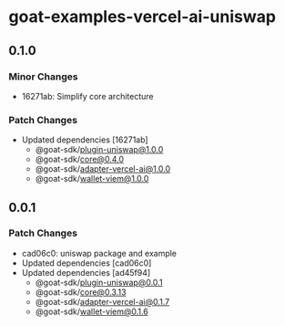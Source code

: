 # goat-examples-vercel-ai-uniswap

## 0.1.0

### Minor Changes

- 16271ab: Simplify core architecture

### Patch Changes

- Updated dependencies [16271ab]
  - @goat-sdk/plugin-uniswap@1.0.0
  - @goat-sdk/core@0.4.0
  - @goat-sdk/adapter-vercel-ai@1.0.0
  - @goat-sdk/wallet-viem@1.0.0

## 0.0.1

### Patch Changes

- cad06c0: uniswap package and example
- Updated dependencies [cad06c0]
- Updated dependencies [ad45f94]
  - @goat-sdk/plugin-uniswap@0.0.1
  - @goat-sdk/core@0.3.13
  - @goat-sdk/adapter-vercel-ai@0.1.7
  - @goat-sdk/wallet-viem@0.1.6
